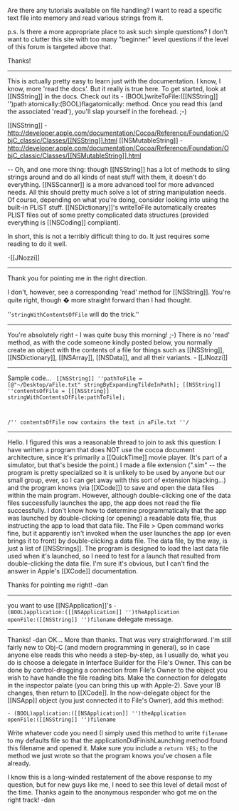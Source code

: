 

Are there any tutorials available on file handling?
I want to read a specific text file into memory and read various strings from it.

p.s.  Is there a more appropriate place to ask such simple questions?  I don't want to clutter this site with too many "beginner" level questions if the level of this forum is targeted above that.

Thanks!

----

This is actually pretty easy to learn just with the documentation. I know, I know, more 'read the docs'. But it really is true here. To get started, look at [[NSString]] in the docs. Check out its - (BOOL)writeToFile:([[NSString]] '')path atomically:(BOOL)flagatomically: method. Once you read this (and the associated 'read'), you'll slap yourself in the forehead. ;-)

[[NSString]] - http://developer.apple.com/documentation/Cocoa/Reference/Foundation/ObjC_classic/Classes/[[NSString]].html
[[NSMutableString]] - http://developer.apple.com/documentation/Cocoa/Reference/Foundation/ObjC_classic/Classes/[[NSMutableString]].html

 -- Oh, and one more thing: though [[NSString]] has a lot of methods to sling strings around and do all kinds of neat stuff with them, it doesn't do everything. [[NSScanner]] is a more advanced tool for more advanced needs. All this should pretty much solve a lot of string manipulation needs. Of course, depending on what you're doing, consider looking into using the built-in PLIST stuff. [[NSDictionary]]'s writeToFile automatically creates PLIST files out of some pretty complicated data structures (provided everything is [[NSCoding]] compliant). 

  In short, this is not a terribly difficult thing to do. It just requires some reading to do it well.

-[[JNozzi]]

----

Thank you for pointing me in the right direction.  

I don't, however, see a corresponding 'read' method for [[NSString]].
You're quite right, though � more straight forward than I had thought.

''<code>stringWithContentsOfFile</code> will do the trick.''

----

You're absolutely right - I was quite busy this morning! ;-) There is no 'read' method, as with the code someone kindly posted below, you normally create an object with the contents of a file for things such as [[NSString]], [[NSDictionary]], [[NSArray]], [[NSData]], and all their variants. - [[JNozzi]]

----

Sample code...
<code>
[[NSString]] ''pathToFile = [@"~/Desktop/aFile.txt" stringByExpandingTildeInPath];
[[NSString]] ''contentsOfFile = [[[NSString]] stringWithContentsOfFile:pathToFile];

/'' contentsOfFile now contains the text in aFile.txt ''/
</code>

----
Hello. I figured this was a reasonable thread to join to ask this question: I have written a program that does NOT use the cocoa document architecture, since it's primarily a [[QuickTime]] movie player. (It's part of a simulator, but that's beside the point.) I made a file extension (".sim" -- the program is pretty specialized so it is unlikely to be used by anyone but our small group, ever, so I can get away with this sort of extension hijacking...) and the program knows (via [[XCode]]) to save and open the data files within the main program. However, although double-clicking one of the data files successfully launches the app, the app does not read the file successfully. I don't know how to determine programmatically that the app was launched by double-clicking (or opening) a readable data file, thus instructing the app to load that data file. The File > Open command works fine, but it apparently isn't invoked when the user launches the app (or even brings it to front) by double-clicking a data file. The data file, by the way, is just a list of [[NSStrings]]. The program is designed to load the last data file used when it's launched, so I need to test for a launch that resulted from double-clicking the data file. I'm sure it's obvious, but I can't find the answer in Apple's [[XCode]] documentation.

Thanks for pointing me right!
-dan

----

you want to use [[NSApplication]]'s <code>- (BOOL)application:([[NSApplication]] '')theApplication openFile:([[NSString]] '')filename</code> delegate message.

----
Thanks! -dan
OK... More than thanks. That was very straightforward. I'm still fairly new to Obj-C (and modern programming in general), so in case anyone else reads this who needs a step-by-step, as I usually do, what you do is choose a delegate in Interface Builder for the File's Owner. This can be done by control-dragging a connection from File's Owner to the object you wish to have handle the file reading bits. Make the connection for delegate in the inspector palate (you can bring this up with Apple-2). Save your IB changes, then return to [[XCode]]. In the now-delegate object for the [[NSApp]] object (you just connected it to File's Owner), add this method:

<code>- (BOOL)application:([[NSApplication]] '')theApplication openFile:([[NSString]] '')filename</code>

Write whatever code you need (I simply used this method to write <code>filename</code> to my defaults file so that the applicationDidFinishLaunching method found this filename and opened it. Make sure you include a <code>return YES;</code> to the method we just wrote so that the program knows you've chosen a file already.

I know this is a long-winded restatement of the above response to my question, but for new guys like me, I need to see this level of detail most of the time. Thanks again to the anonymous responder who got me on the right track!
-dan